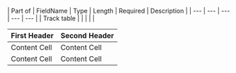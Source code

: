 | Part of | FieldName | Type | Length | Required | Description |
| --- | --- | --- | --- | --- |
| Track table | | | | |

| First Header  | Second Header |
| ------------- | ------------- |
| Content Cell  | Content Cell  |
| Content Cell  | Content Cell  |

